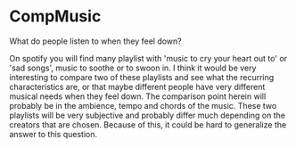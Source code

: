 # CompMusic

What do people listen to when they feel down?

On spotify you will find many playlist with 'music to cry your heart out to' or 'sad songs', music to soothe or to swoon in. I think it would be very interesting to compare two of these playlists and see what the recurring characteristics are, or that maybe different people have very different musical needs when they feel down. The comparison point herein will probably be in the ambience, tempo and chords of the music.
These two playlists will be very subjective and probably differ much depending on the creators that are chosen. Because of this, it could be hard to generalize the answer to this question.